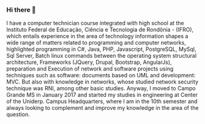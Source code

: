 ### Hi there 👋

I have a computer technician course integrated with high school at the Instituto Federal de Educação, Ciência e Tecnologia de Rondônia - (IFRO), which entails experience in the area of technology information shapes a wide range of matters related to programming and computer networks, highlighted programming in C#, Java, PHP, Javascript, PostgreSQL, MySql, Sql Server, Batch linux commands between the operating system structural architecture, Frameworks (JQuery, Drupal, Bootstrap, AngularJs), preparation and Execution of network and software projects using techniques such as software: documents based on UML and development: MVC. But also with knowledge in networks, whose studied network security technique was RNI, among other basic studies.
Anyway, I moved to Campo Grande MS in January 2017 and started my studies in engineering at Center of the Uniderp. Campus Headquarters, where I am in the 10th semester and always looking to complement and improve my knowledge in the area of the question.

<!--
**dantonissler/dantonissler** is a ✨ _special_ ✨ repository because its `README.md` (this file) appears on your GitHub profile.

Here are some ideas to get you started:

- 🔭 I’m currently working on ...
- 🌱 I’m currently learning ...
- 👯 I’m looking to collaborate on ...
- 🤔 I’m looking for help with ...
- 💬 Ask me about ...
- 📫 How to reach me: ...
- 😄 Pronouns: ...
- ⚡ Fun fact: ...
-->
